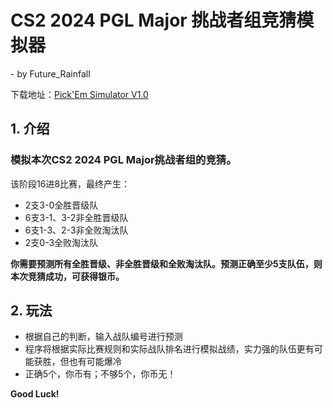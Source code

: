 # CS2 2024 PGL Major 挑战者组竞猜模拟器
 \- by Future_Rainfall

下载地址：[Pick'Em Simulator V1.0](https://github.com/FutureRainfall/PickEm-Simulator/releases/tag/V1.0 "下载地址")  


## 1. 介绍

### 模拟本次CS2 2024 PGL Major挑战者组的竞猜。  
该阶段16进8比赛，最终产生：
- 2支3-0全胜晋级队
- 6支3-1、3-2非全胜晋级队
- 6支1-3、2-3非全败淘汰队
- 2支0-3全败淘汰队   


**你需要预测所有全胜晋级、非全胜晋级和全败淘汰队。预测正确至少5支队伍，则本次竞猜成功，可获得银币。**

## 2. 玩法
- 根据自己的判断，输入战队编号进行预测
- 程序将根据实际比赛规则和实际战队排名进行模拟战绩，实力强的队伍更有可能获胜，但也有可能爆冷
- 正确5个，你币有；不够5个，你币无！      

**Good Luck!**


